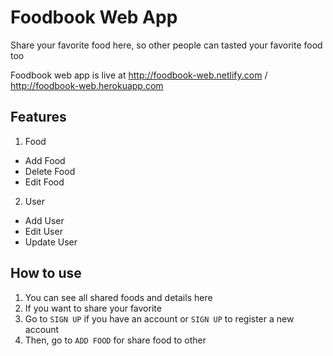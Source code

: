 # Foodbook Web App

Share your favorite food here, so other people can tasted your favorite food too

Foodbook web app is live at http://foodbook-web.netlify.com / http://foodbook-web.herokuapp.com

## Features

1. Food
  * Add Food
  * Delete Food
  * Edit Food
2. User
  * Add User
  * Edit User
  * Update User

## How to use

1. You can see all shared foods and details here
2. If you want to share your favorite
3. Go to `SIGN UP` if you have an account or `SIGN UP` to register a new account
4. Then, go to `ADD FOOD` for share food to other
